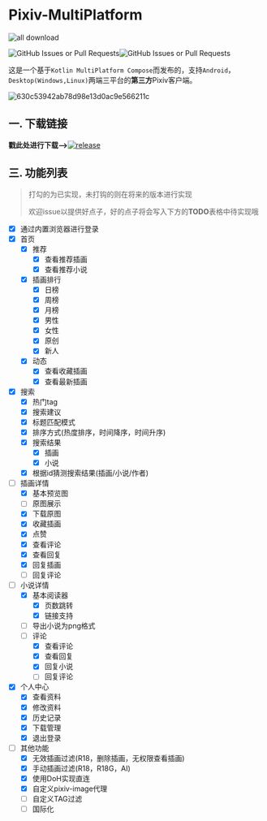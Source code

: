 # Pixiv-MultiPlatform

![all download](https://img.shields.io/github/downloads/kagg886/Pixiv-MultiPlatform/total)

![GitHub Issues or Pull Requests](https://img.shields.io/github/issues/kagg886/Pixiv-MultiPlatform)![GitHub Issues or Pull Requests](https://img.shields.io/github/issues-closed/kagg886/Pixiv-MultiPlatform)

这是一个基于`Kotlin MultiPlatform Compose`而发布的，支持`Android`，`Desktop(Windows,Linux)`两端三平台的**第三方**Pixiv客户端。

![630c53942ab78d98e13d0ac9e566211c](./README.assets/630c53942ab78d98e13d0ac9e566211c.png)

## 一. 下载链接

**戳此处进行下载-->**[![release](https://img.shields.io/github/v/release/kagg886/Pixiv-MultiPlatform)](https://github.com/kagg886/Pixiv-MultiPlatform/releases/latest)

## 三. 功能列表

> 打勾的为已实现，未打钩的则在将来的版本进行实现
>
> 欢迎issue以提供好点子，好的点子将会写入下方的**TODO**表格中待实现哦

- [x] 通过内置浏览器进行登录
- [x] 首页
  - [x] 推荐
    - [x] 查看推荐插画
    - [x] 查看推荐小说
  - [x] 插画排行
    - [x] 日榜
    - [x] 周榜
    - [x] 月榜
    - [x] 男性
    - [x] 女性
    - [x] 原创
    - [x] 新人
  - [x] 动态
    - [x] 查看收藏插画
    - [x] 查看最新插画
- [x] 搜索
  - [x] 热门tag
  - [x] 搜索建议
  - [x] 标题匹配模式
  - [x] 排序方式(热度排序，时间降序，时间升序)
  - [x] 搜索结果
    - [x] 插画
    - [x] 小说
  - [x] 根据id猜测搜索结果(插画/小说/作者)
- [ ] 插画详情
  - [x] 基本预览图
  - [ ] 原图展示
  - [x] 下载原图
  - [x] 收藏插画
  - [x] 点赞
  - [x] 查看评论
  - [x] 查看回复
  - [x] 回复插画
  - [ ] 回复评论
- [ ] 小说详情
  - [x] 基本阅读器
    - [x] 页数跳转
    - [x] 链接支持
  - [ ] 导出小说为png格式
  - [ ] 评论
    - [x] 查看评论
    - [x] 查看回复
    - [x] 回复小说
    - [ ] 回复评论
- [x] 个人中心
  - [x] 查看资料
  - [x] 修改资料
  - [x] 历史记录
  - [x] 下载管理
  - [x] 退出登录

- [ ] 其他功能
  - [x] 无效插画过滤(R18，删除插画，无权限查看插画)
  - [x] 手动插画过滤(R18，R18G，AI)
  - [x] 使用DoH实现直连
  - [x] 自定义pixiv-image代理
  - [ ] 自定义TAG过滤
  - [ ] 国际化